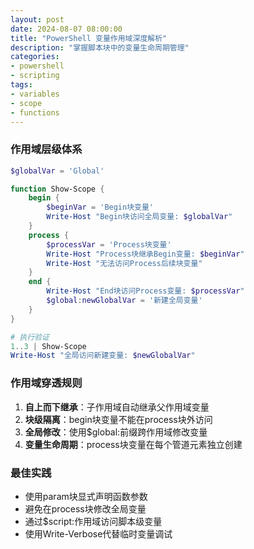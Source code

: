 ```yaml
---
layout: post
date: 2024-08-07 08:00:00
title: "PowerShell 变量作用域深度解析"
description: "掌握脚本块中的变量生命周期管理"
categories:
- powershell
- scripting
tags:
- variables
- scope
- functions
---
```


### 作用域层级体系
```powershell
$globalVar = 'Global'

function Show-Scope {
    begin {
        $beginVar = 'Begin块变量'
        Write-Host "Begin块访问全局变量: $globalVar"
    }
    process {
        $processVar = 'Process块变量'
        Write-Host "Process块继承Begin变量: $beginVar"
        Write-Host "无法访问Process后续块变量"
    }
    end {
        Write-Host "End块访问Process变量: $processVar"
        $global:newGlobalVar = '新建全局变量'
    }
}

# 执行验证
1..3 | Show-Scope
Write-Host "全局访问新建变量: $newGlobalVar"
```

### 作用域穿透规则
1. **自上而下继承**：子作用域自动继承父作用域变量
2. **块级隔离**：begin块变量不能在process块外访问
3. **全局修改**：使用$global:前缀跨作用域修改变量
4. **变量生命周期**：process块变量在每个管道元素独立创建

### 最佳实践
- 使用param块显式声明函数参数
- 避免在process块修改全局变量
- 通过$script:作用域访问脚本级变量
- 使用Write-Verbose代替临时变量调试